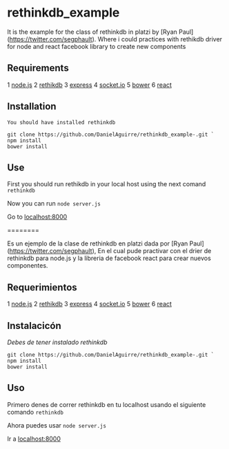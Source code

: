 # rethinkdb_example

It is the example for the class of rethinkdb in platzi by [Ryan Paul] (https://twitter.com/segphault). Where i could practices with rethikdb driver for node and react facebook library to create new components

## Requirements
1 [node.js](https://nodejs.org/)
2 [rethikdb](http://rethinkdb.com/)
3 [express](expressjs.com)
4 [socket.io](http://socket.io/)
5 [bower](http://bower.io/)
6 [react](https://facebook.github.io/react/)


## Installation
	You should have installed rethinkdb 

```
git clone https://github.com/DanielAguirre/rethinkdb_example-.git `
npm install 
bower install 
```

## Use
First you should run rethikdb in your local host using the next comand
`rethinkdb`

Now you can run 
`node server.js`

Go to [localhost:8000](https://localhost:8000/)

========

Es un ejemplo de la clase de rethinkdb en platzi dada por [Ryan Paul] (https://twitter.com/segphault), En el cual pude practivar con el drier de rethinkdb para node.js y la libreria de facebook react para crear nuevos componentes.

## Requerimientos
1 [node.js](https://nodejs.org/)
2 [rethikdb](http://rethinkdb.com/)
3 [express](expressjs.com)
4 [socket.io](http://socket.io/)
5 [bower](http://bower.io/)
6 [react](https://facebook.github.io/react/)

## Instalacicón
*Debes de tener instalado rethinkdb*


```
git clone https://github.com/DanielAguirre/rethinkdb_example-.git `
npm install 
bower install 
```

## Uso
Primero denes de correr rethinkdb en tu localhost usando el siguiente comando
`rethinkdb`

Ahora puedes usar
`node server.js`

Ir  a [localhost:8000](https://localhost:8000/)